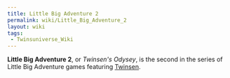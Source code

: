 ```yaml
---
title: Little Big Adventure 2
permalink: wiki/Little_Big_Adventure_2
layout: wiki
tags:
 - Twinsuniverse_Wiki
---
```


**Little Big Adventure 2**, or *Twinsen's Odysey*, is the second in the
series of Little Big Adventure games featuring
[Twinsen](Twinsen "wikilink").
